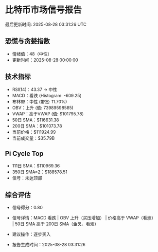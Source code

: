 # 比特币市场信号报告

最后更新时间: 2025-08-28 03:31:26 UTC

## 恐慌与贪婪指数
- 情绪值：48（中性）
- 更新时间：2025-08-28 00:00:00

## 技术指标
- RSI(14)：43.37 → 中性
- MACD：看跌 (Histogram: -609.25)
- 布林带：中性 (带宽: 11.70%)
- OBV：上升 (值: 73989598585)
- VWAP：高于VWAP (值: $101795.78)
- 50日 SMA：$116631.38
- 200日 SMA：$101073.78
- 当前价格：$111924.99
- 当前成交量：$35.79B

## Pi Cycle Top
- 111日 SMA：$110969.36
- 350日 SMA×2：$188578.51
- 信号：未达顶部

## 综合评估
- 信号得分：0.80
- 信号详情：MACD 看跌 | OBV 上升（买压增加） | 价格高于 VWAP（看涨） | 50日 SMA 高于 200日 SMA（金叉，看涨）
- 建议操作：逐步买入

- 报告生成时间：2025-08-28 03:31:26